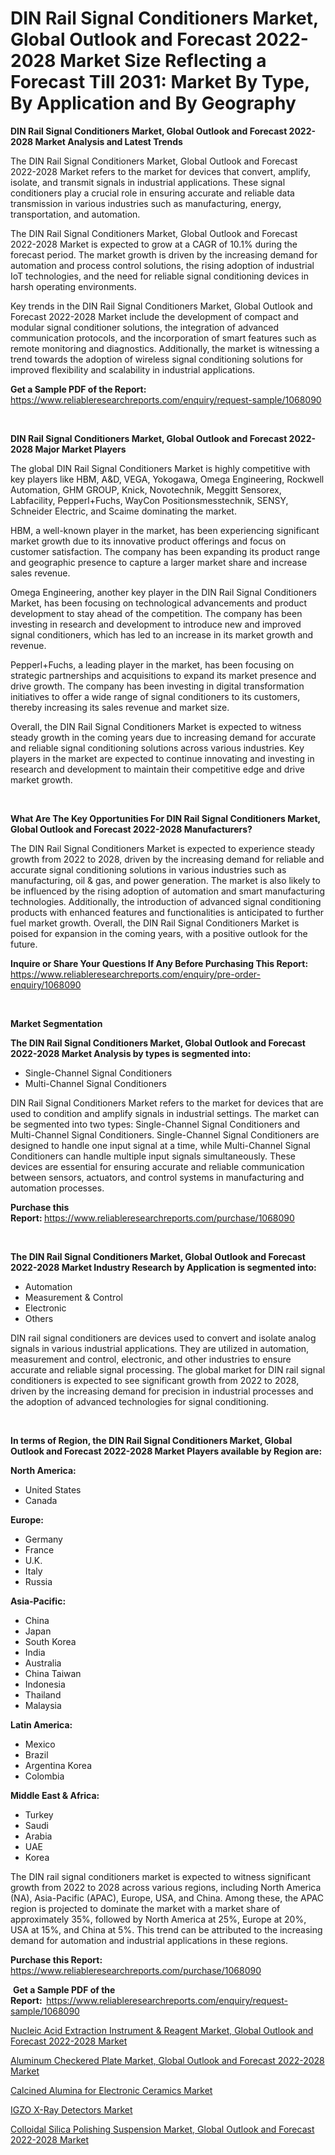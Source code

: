 <p><h1>DIN Rail Signal Conditioners Market, Global Outlook and Forecast 2022-2028 Market Size Reflecting a Forecast Till 2031: Market By Type, By Application and By Geography</h1></p><p><strong>DIN Rail Signal Conditioners Market, Global Outlook and Forecast 2022-2028 Market Analysis and Latest Trends</strong></p>
<p><p>The DIN Rail Signal Conditioners Market, Global Outlook and Forecast 2022-2028 Market refers to the market for devices that convert, amplify, isolate, and transmit signals in industrial applications. These signal conditioners play a crucial role in ensuring accurate and reliable data transmission in various industries such as manufacturing, energy, transportation, and automation. </p><p>The DIN Rail Signal Conditioners Market, Global Outlook and Forecast 2022-2028 Market is expected to grow at a CAGR of 10.1% during the forecast period. The market growth is driven by the increasing demand for automation and process control solutions, the rising adoption of industrial IoT technologies, and the need for reliable signal conditioning devices in harsh operating environments.</p><p>Key trends in the DIN Rail Signal Conditioners Market, Global Outlook and Forecast 2022-2028 Market include the development of compact and modular signal conditioner solutions, the integration of advanced communication protocols, and the incorporation of smart features such as remote monitoring and diagnostics. Additionally, the market is witnessing a trend towards the adoption of wireless signal conditioning solutions for improved flexibility and scalability in industrial applications.</p></p>
<p><strong>Get a Sample PDF of the Report:&nbsp;</strong> <a href="https://www.reliableresearchreports.com/enquiry/request-sample/1068090">https://www.reliableresearchreports.com/enquiry/request-sample/1068090</a></p>
<p>&nbsp;</p>
<p><strong>DIN Rail Signal Conditioners Market, Global Outlook and Forecast 2022-2028 Major Market Players</strong></p>
<p><p>The global DIN Rail Signal Conditioners Market is highly competitive with key players like HBM, A&D, VEGA, Yokogawa, Omega Engineering, Rockwell Automation, GHM GROUP, Knick, Novotechnik, Meggitt Sensorex, Labfacility, Pepperl+Fuchs, WayCon Positionsmesstechnik, SENSY, Schneider Electric, and Scaime dominating the market.</p><p>HBM, a well-known player in the market, has been experiencing significant market growth due to its innovative product offerings and focus on customer satisfaction. The company has been expanding its product range and geographic presence to capture a larger market share and increase sales revenue.</p><p>Omega Engineering, another key player in the DIN Rail Signal Conditioners Market, has been focusing on technological advancements and product development to stay ahead of the competition. The company has been investing in research and development to introduce new and improved signal conditioners, which has led to an increase in its market growth and revenue.</p><p>Pepperl+Fuchs, a leading player in the market, has been focusing on strategic partnerships and acquisitions to expand its market presence and drive growth. The company has been investing in digital transformation initiatives to offer a wide range of signal conditioners to its customers, thereby increasing its sales revenue and market size.</p><p>Overall, the DIN Rail Signal Conditioners Market is expected to witness steady growth in the coming years due to increasing demand for accurate and reliable signal conditioning solutions across various industries. Key players in the market are expected to continue innovating and investing in research and development to maintain their competitive edge and drive market growth.</p></p>
<p>&nbsp;</p>
<p><strong>What Are The Key Opportunities For DIN Rail Signal Conditioners Market, Global Outlook and Forecast 2022-2028 Manufacturers?</strong></p>
<p><p>The DIN Rail Signal Conditioners Market is expected to experience steady growth from 2022 to 2028, driven by the increasing demand for reliable and accurate signal conditioning solutions in various industries such as manufacturing, oil & gas, and power generation. The market is also likely to be influenced by the rising adoption of automation and smart manufacturing technologies. Additionally, the introduction of advanced signal conditioning products with enhanced features and functionalities is anticipated to further fuel market growth. Overall, the DIN Rail Signal Conditioners Market is poised for expansion in the coming years, with a positive outlook for the future.</p></p>
<p><strong>Inquire or Share Your Questions If Any Before Purchasing This Report:</strong> <a href="https://www.reliableresearchreports.com/enquiry/pre-order-enquiry/1068090">https://www.reliableresearchreports.com/enquiry/pre-order-enquiry/1068090</a></p>
<p>&nbsp;</p>
<p><strong>Market Segmentation</strong></p>
<p><strong>The DIN Rail Signal Conditioners Market, Global Outlook and Forecast 2022-2028 Market Analysis by types is segmented into:</strong></p>
<p><ul><li>Single-Channel Signal Conditioners</li><li>Multi-Channel Signal Conditioners</li></ul></p>
<p><p>DIN Rail Signal Conditioners Market refers to the market for devices that are used to condition and amplify signals in industrial settings. The market can be segmented into two types: Single-Channel Signal Conditioners and Multi-Channel Signal Conditioners. Single-Channel Signal Conditioners are designed to handle one input signal at a time, while Multi-Channel Signal Conditioners can handle multiple input signals simultaneously. These devices are essential for ensuring accurate and reliable communication between sensors, actuators, and control systems in manufacturing and automation processes.</p></p>
<p><strong>Purchase this Report:&nbsp;</strong><a href="https://www.reliableresearchreports.com/purchase/1068090">https://www.reliableresearchreports.com/purchase/1068090</a></p>
<p>&nbsp;</p>
<p><strong>The DIN Rail Signal Conditioners Market, Global Outlook and Forecast 2022-2028 Market Industry Research by Application is segmented into:</strong></p>
<p><ul><li>Automation</li><li>Measurement & Control</li><li>Electronic</li><li>Others</li></ul></p>
<p><p>DIN rail signal conditioners are devices used to convert and isolate analog signals in various industrial applications. They are utilized in automation, measurement and control, electronic, and other industries to ensure accurate and reliable signal processing. The global market for DIN rail signal conditioners is expected to see significant growth from 2022 to 2028, driven by the increasing demand for precision in industrial processes and the adoption of advanced technologies for signal conditioning.</p></p>
<p>&nbsp;</p>
<p><strong>In terms of Region, the DIN Rail Signal Conditioners Market, Global Outlook and Forecast 2022-2028 Market Players available by Region are:</strong></p>
<p>
    <p> <strong> North America: </strong>
        <ul>
            <li>United States</li>
            <li>Canada</li>
        </ul>
        </p> 
    <p> <strong> Europe: </strong>
        <ul>
            <li>Germany</li>
            <li>France</li>
            <li>U.K.</li>
            <li>Italy</li>
            <li>Russia</li>
        </ul>
        </p> 
    <p> <strong> Asia-Pacific: </strong>
        <ul>
            <li>China</li>
            <li>Japan</li>
            <li>South Korea</li>
            <li>India</li>
            <li>Australia</li>
            <li>China Taiwan</li>
            <li>Indonesia</li>
            <li>Thailand</li>
            <li>Malaysia</li>
        </ul>
        </p> 
    <p> <strong> Latin America: </strong>
        <ul>
            <li>Mexico</li>
            <li>Brazil</li>
            <li>Argentina Korea</li>
            <li>Colombia</li>
        </ul>
        </p> 
    <p> <strong> Middle East & Africa: </strong>
        <ul>
            <li>Turkey</li>
            <li>Saudi</li>
            <li>Arabia</li>
            <li>UAE</li>
            <li>Korea</li>
        </ul>
    </p>
    </p>
<p><p>The DIN rail signal conditioners market is expected to witness significant growth from 2022 to 2028 across various regions, including North America (NA), Asia-Pacific (APAC), Europe, USA, and China. Among these, the APAC region is projected to dominate the market with a market share of approximately 35%, followed by North America at 25%, Europe at 20%, USA at 15%, and China at 5%. This trend can be attributed to the increasing demand for automation and industrial applications in these regions.</p></p>
<p><strong>Purchase this Report: </strong><a href="https://www.reliableresearchreports.com/purchase/1068090">https://www.reliableresearchreports.com/purchase/1068090</a></p>
<p>&nbsp;<strong>Get a Sample PDF of the Report:&nbsp;&nbsp;</strong><a href="https://www.reliableresearchreports.com/enquiry/request-sample/1068090">https://www.reliableresearchreports.com/enquiry/request-sample/1068090</a></p>
<p><strong></strong></p>
<p><p><a href="https://github.com/mauripalmi/Market-Research-Report-List-1/blob/main/nucleic-acid-extraction-instrument-reagent-market-global-outlook-and-forecast-2022-2028-market.md">Nucleic Acid Extraction Instrument & Reagent Market, Global Outlook and Forecast 2022-2028 Market</a></p><p><a href="https://github.com/gulaimolin/Market-Research-Report-List-3/blob/main/aluminum-checkered-plate-market-global-outlook-and-forecast-2022-2028-market.md">Aluminum Checkered Plate Market, Global Outlook and Forecast 2022-2028 Market</a></p><p><a href="https://issuu.com/reportprime-2/docs/calcined-alumina-for-electronic-ceramics-market-si">Calcined Alumina for Electronic Ceramics Market</a></p><p><a href="https://issuu.com/reportprime-2/docs/igzo-x-ray-detectors-market-size-2030.pptx">IGZO X-Ray Detectors Market</a></p><p><a href="https://github.com/nicoletavirag/Market-Research-Report-List-1/blob/main/colloidal-silica-polishing-suspension-market-global-outlook-and-forecast-2022-2028-market.md">Colloidal Silica Polishing Suspension Market, Global Outlook and Forecast 2022-2028 Market</a></p></p>